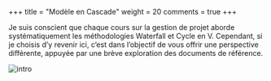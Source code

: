+++
title = "Modèle en Cascade"
weight = 20
comments = true
+++

Je suis conscient que chaque cours sur la gestion de projet aborde systématiquement les méthodologies Waterfall et Cycle en V. Cependant, si je choisis d’y revenir ici, c’est dans l’objectif de vous offrir une perspective différente, appuyée par une brève exploration des documents de référence.

![intro](/static/illustrations/waterfall.jpg)